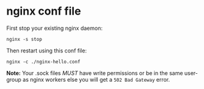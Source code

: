 # nginx conf file

First stop your existing nginx daemon:

    nginx -s stop

Then restart using this conf file:

    nginx -c ./nginx-hello.conf
    
**Note:** Your .sock files _MUST_ have write
permissions or be in the same user-group as nginx
workers else you will get a `502 Bad Gateway` error.
